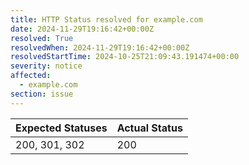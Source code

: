 ```yaml
---
title: HTTP Status resolved for example.com
date: 2024-11-29T19:16:42+00:00Z
resolved: True
resolvedWhen: 2024-11-29T19:16:42+00:00Z
resolvedStartTime: 2024-10-25T21:09:43.191474+00:00
severity: notice
affected:
  - example.com
section: issue
---
```


| Expected Statuses | Actual Status  |
|-------------------|----------------|
| 200, 301, 302 | 200 |
